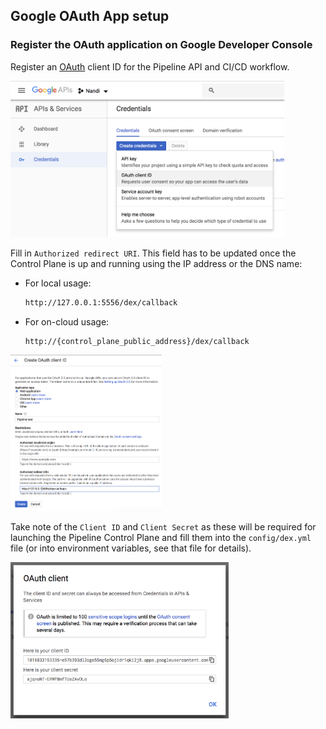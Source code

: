 ## Google OAuth App setup

### Register the OAuth application on Google Developer Console

Register an [OAuth](https://console.developers.google.com/apis/credentials) client ID for the Pipeline API and CI/CD workflow.

<a href="images/howto/GoogleOAuthAppReg.png" target="_blank"><img src="images/howto/GoogleOAuthAppReg.png" height="250"></a>

Fill in `Authorized redirect URI`. This field has to be updated once the Control Plane is up and running using the IP address or the DNS name:

- For local usage:
    ```bash
    http://127.0.0.1:5556/dex/callback
    ```

- For on-cloud usage:
    ```bash
    http://{control_plane_public_address}/dex/callback
    ```

<a href="images/howto/GoogleOAuthAppId.png" target="_blank"><img src="images/howto/GoogleOAuthAppId.png" height="250"></a>


Take note of the `Client ID` and `Client Secret` as these will be required for launching the Pipeline Control Plane and fill them into the `config/dex.yml` file (or into environment variables, see that file for details).

<a href="images/howto/GoogleOAuthClientId.png" target="_blank"><img src="images/howto/GoogleOAuthClientId.png" height="250"></a>
